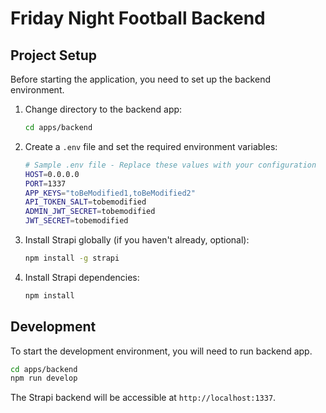 # Friday Night Football Backend

## Project Setup

Before starting the application, you need to set up the backend environment.

1. Change directory to the backend app:
   ```bash
   cd apps/backend
   ```
1. Create a `.env` file and set the required environment variables:
   ```bash
   # Sample .env file - Replace these values with your configuration
   HOST=0.0.0.0
   PORT=1337
   APP_KEYS="toBeModified1,toBeModified2"
   API_TOKEN_SALT=tobemodified
   ADMIN_JWT_SECRET=tobemodified
   JWT_SECRET=tobemodified
   ```
1. Install Strapi globally (if you haven't already, optional):
   ```bash
   npm install -g strapi
   ```
1. Install Strapi dependencies:
   ```bash
   npm install
   ```

## Development

To start the development environment, you will need to run backend app.

```bash
cd apps/backend
npm run develop
```

The Strapi backend will be accessible at `http://localhost:1337`.
